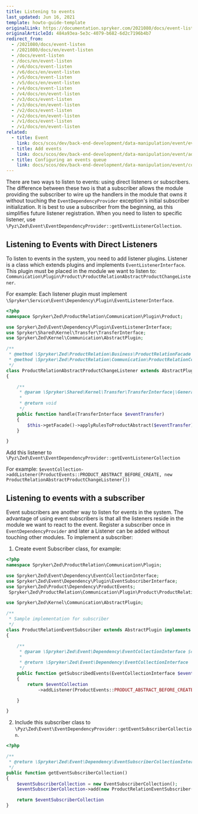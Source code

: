 ```yaml
---
title: Listening to events
last_updated: Jun 16, 2021
template: howto-guide-template
originalLink: https://documentation.spryker.com/2021080/docs/event-listen
originalArticleId: 484a93ea-5e3c-4079-b682-6d2c7196b4b7
redirect_from:
  - /2021080/docs/event-listen
  - /2021080/docs/en/event-listen
  - /docs/event-listen
  - /docs/en/event-listen
  - /v6/docs/event-listen
  - /v6/docs/en/event-listen
  - /v5/docs/event-listen
  - /v5/docs/en/event-listen
  - /v4/docs/event-listen
  - /v4/docs/en/event-listen
  - /v3/docs/event-listen
  - /v3/docs/en/event-listen
  - /v2/docs/event-listen
  - /v2/docs/en/event-listen
  - /v1/docs/event-listen
  - /v1/docs/en/event-listen
related:
  - title: Event
    link: docs/scos/dev/back-end-development/data-manipulation/event/event.html
  - title: Add events
    link: docs/scos/dev/back-end-development/data-manipulation/event/add-events.html
  - title: Configuring an events queue
    link: docs/scos/dev/back-end-development/data-manipulation/event/configuring-an-events-queue.html
---
```


There are two ways to listen to events: using direct listeners or subscribers. The difference between these two is that a subscriber allows the module providing the subscriber to wire up the handlers in the module that owns it without touching the `EventDependencyProvider` exception's initial subscriber initialization. It is best to use a subscriber from the beginning, as this simplifies future listener registration. When you need to listen to specific listener, use `\Pyz\Zed\Event\EventDependencyProvider::getEventListenerCollection`.

## Listening to Events with Direct Listeners

To listen to events in the system, you need to add listener plugins. Listener is a class which extends plugins and implements `EventListenerInterface`. This plugin must be placed in the module we want to listen to: `Communication\Plugin\Product\ProductRelationAbstractProductChangeListener`.

For example: Each listener plugin must implement `\Spryker\Service\Event\Dependency\Plugin\EventListenerInterface`.

```php
<?php
namespace Spryker\Zed\ProductRelation\Communication\Plugin\Product;

use Spryker\Zed\Event\Dependency\Plugin\EventListenerInterface;
use Spryker\Shared\Kernel\Transfer\TransferInterface;
use Spryker\Zed\Kernel\Communication\AbstractPlugin;

/**
 * @method \Spryker\Zed\ProductRelation\Business\ProductRelationFacade getFacade()
 * @method \Spryker\Zed\ProductRelation\Communication\ProductRelationCommunicationFactory getFactory()
 */
class ProductRelationAbstractProductChangeListener extends AbstractPlugin implements EventListenerInterface
{

    /**
     * @param \Spryker\Shared\Kernel\Transfer\TransferInterface|\Generated\Shared\Transfer\ProductAbstractTransfer $eventTransfer
     *
     * @return void
     */
    public function handle(TransferInterface $eventTransfer)
    {
        $this->getFacade()->applyRulesToProductAbstract($eventTransfer);
    }

}
```

Add this listener to `\Pyz\Zed\Event\EventDependencyProvider::getEventListenerCollection`

For example:
`$eventCollection->addListener(ProductEvents::PRODUCT_ABSTRACT_BEFORE_CREATE, new ProductRelationAbstractProductChangeListener())`

## Listening to events with a subscriber

Event subscribers are another way to listen for events in the system. The advantage of using event subscribers is that all the listeners reside in the module we want to react to the event. Register a subscriber once in `EventDependencyProvider` and later a Listener can be added without touching other modules.
To implement a subscriber:

1. Create event Subscriber class, for example:

```php
<?php
namespace Spryker\Zed\ProductRelation\Communication\Plugin;

use Spryker\Zed\Event\Dependency\EventCollectionInterface;
use Spryker\Zed\Event\Dependency\Plugin\EventSubscriberInterface;
use Spryker\Zed\Product\Dependency\ProductEvents;
 Spryker\Zed\ProductRelation\Communication\Plugin\Product\ProductRelationAbstractProductChangeListener;

use Spryker\Zed\Kernel\Communication\AbstractPlugin;

/**
 * Sample implementation for subscriber
 */
class ProductRelationEventSubscriber extends AbstractPlugin implements EventSubscriberInterface
{

    /**
     * @param \Spryker\Zed\Event\Dependency\EventCollectionInterface $eventCollection
     *
     * @return \Spryker\Zed\Event\Dependency\EventCollectionInterface
     */
    public function getSubscribedEvents(EventCollectionInterface $eventCollection)
    {
        return $eventCollection
            ->addListener(ProductEvents::PRODUCT_ABSTRACT_BEFORE_CREATE, new ProductRelationAbstractProductChangeListener());

    }

}
```

2. Include this subscriber class to `\Pyz\Zed\Event\EventDependencyProvider::getEventSubscriberCollection`.

```php
<?php

/**
 * @return \Spryker\Zed\Event\Dependency\EventSubscriberCollectionInterface
 */
public function getEventSubscriberCollection()
{
    $eventSubscriberCollection = new EventSubscriberCollection();
    $eventSubscriberCollection->add(new ProductRelationEventSubscriber());

    return $eventSubscriberCollection
}
```
